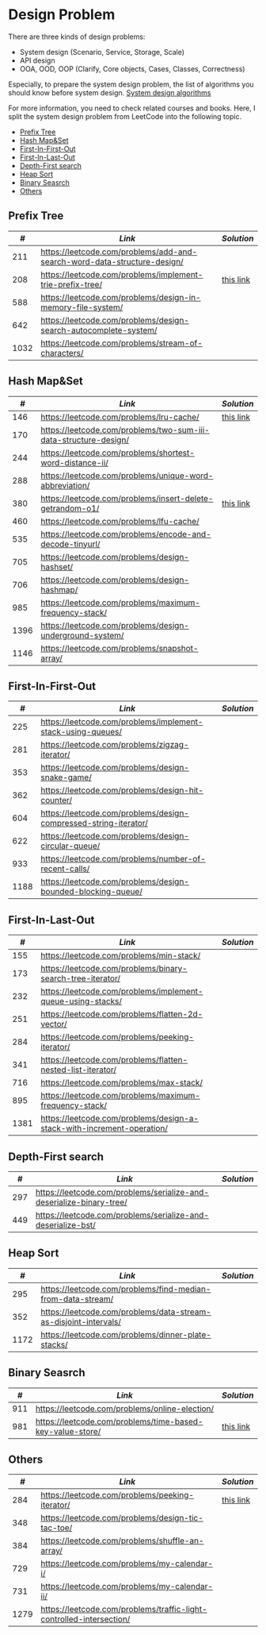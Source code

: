 # Design Problem

There are three kinds of design problems:

* System design (Scenario, Service, Storage, Scale)
* API design 
* OOA, OOD, OOP (Clarify, Core objects, Cases, Classes, Correctness)

Especially, to prepare the system design problem, the list of algorithms you should know before system design. [System design algorithms](https://github.com/resumejob/system-design-algorithms)

For more information, you need to check related courses and books. Here, I split the system design problem from LeetCode into the following topic.

* [Prefix Tree](##Prefix-Tree)
* [Hash Map&Set](##Hash-Map&Set)
* [First-In-First-Out](##First-In-First-Out)
* [First-In-Last-Out](##First-In-Last-Out)
* [Depth-First search](##Depth-First-search)
* [Heap Sort](#Heap-Sort)
* [Binary Seasrch](##Binary-Seasrch)
* [Others](##Others)

## Prefix Tree

| *#* | *Link* | *Solution* |
| ---- | --------------------------------- | --------------------------------- |
| 211 | https://leetcode.com/problems/add-and-search-word-data-structure-design/ | |
| 208 | https://leetcode.com/problems/implement-trie-prefix-tree/ | [this link](../practice/solution/0208_implement_trie_prefix_tree.py) |
| 588 | https://leetcode.com/problems/design-in-memory-file-system/ | |
| 642 | https://leetcode.com/problems/design-search-autocomplete-system/ | |
| 1032 | https://leetcode.com/problems/stream-of-characters/ | |

## Hash Map&Set

| *#* | *Link* | *Solution* |
| ---- | --------------------------------- | --------------------------------- |
| 146 | https://leetcode.com/problems/lru-cache/ | [this link](../practice/solution/0146_lru_cache.py) | 
| 170 | https://leetcode.com/problems/two-sum-iii-data-structure-design/ | |
| 244 | https://leetcode.com/problems/shortest-word-distance-ii/ | |
| 288 | https://leetcode.com/problems/unique-word-abbreviation/ | |
| 380 | https://leetcode.com/problems/insert-delete-getrandom-o1/ | [this link](../practice/solution/0380_insert_delete_getrandom_o1.py) | 
| 460 | https://leetcode.com/problems/lfu-cache/ | |
| 535 | https://leetcode.com/problems/encode-and-decode-tinyurl/ | |
| 705 | https://leetcode.com/problems/design-hashset/ | |
| 706 | https://leetcode.com/problems/design-hashmap/ | |
| 985 | https://leetcode.com/problems/maximum-frequency-stack/ | |
| 1396 | https://leetcode.com/problems/design-underground-system/ | |
| 1146 | https://leetcode.com/problems/snapshot-array/ | |

## First-In-First-Out

| *#* | *Link* | *Solution* |
| ---- | --------------------------------- | --------------------------------- |
| 225 | https://leetcode.com/problems/implement-stack-using-queues/ | |
| 281 | https://leetcode.com/problems/zigzag-iterator/ | |
| 353 | https://leetcode.com/problems/design-snake-game/ | |
| 362 | https://leetcode.com/problems/design-hit-counter/ | |
| 604 | https://leetcode.com/problems/design-compressed-string-iterator/ | |
| 622 | https://leetcode.com/problems/design-circular-queue/ | |
| 933 | https://leetcode.com/problems/number-of-recent-calls/ | |
| 1188 | https://leetcode.com/problems/design-bounded-blocking-queue/ | |

## First-In-Last-Out

| *#* | *Link* | *Solution* |
| ---- | --------------------------------- | --------------------------------- |
| 155 | https://leetcode.com/problems/min-stack/ | |
| 173 | https://leetcode.com/problems/binary-search-tree-iterator/ | |
| 232 | https://leetcode.com/problems/implement-queue-using-stacks/ | |
| 251 | https://leetcode.com/problems/flatten-2d-vector/ | | 
| 284 | https://leetcode.com/problems/peeking-iterator/ | |
| 341 | https://leetcode.com/problems/flatten-nested-list-iterator/ | |
| 716 | https://leetcode.com/problems/max-stack/ | |
| 895 | https://leetcode.com/problems/maximum-frequency-stack/ | |
| 1381 | https://leetcode.com/problems/design-a-stack-with-increment-operation/ | |

## Depth-First search

| *#* | *Link* | *Solution* |
| ---- | --------------------------------- | --------------------------------- |
| 297 | https://leetcode.com/problems/serialize-and-deserialize-binary-tree/ | |
| 449 | https://leetcode.com/problems/serialize-and-deserialize-bst/ | |

## Heap Sort

| *#* | *Link* | *Solution* |
| ---- | --------------------------------- | --------------------------------- |
| 295 | https://leetcode.com/problems/find-median-from-data-stream/ | |
| 352 | https://leetcode.com/problems/data-stream-as-disjoint-intervals/ | |
| 1172 | https://leetcode.com/problems/dinner-plate-stacks/ | |

## Binary Seasrch

| *#* | *Link* | *Solution* |
| ---- | --------------------------------- | --------------------------------- |
| 911 | https://leetcode.com/problems/online-election/ | |
| 981 | https://leetcode.com/problems/time-based-key-value-store/ | [this link](../practice/solution/0981_time_based_key_value_store.py) |

## Others

| *#* | *Link* | *Solution* |
| ---- | --------------------------------- | --------------------------------- |
| 284 | https://leetcode.com/problems/peeking-iterator/ | [this link](../practice/solution/0284_peeking_iterator.py) | 
| 348 | https://leetcode.com/problems/design-tic-tac-toe/ | |
| 384 | https://leetcode.com/problems/shuffle-an-array/ | |
| 729 | https://leetcode.com/problems/my-calendar-i/ | |
| 731 | https://leetcode.com/problems/my-calendar-ii/ | |
| 1279 | https://leetcode.com/problems/traffic-light-controlled-intersection/ | |

